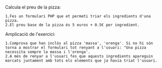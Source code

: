 Calcula el preu de la pizza:

    1.Fes un formulari PHP que et permeti triar els ingredients d'una pizza.
    2.El preu base de la pizza és 5 euros + 0.5€ per ingredient.

Amplicació de l'exercici:

    1.Comprova que han inclòs al pizza 'massa', 'orenga'. Si no hi són torna a mostrar el formulari tot renyant a l'usuari: "Una pizza necessita sempre la massa i l'orenga'.
    2.A més de renyar a l'usuari fes que aquests ingredients apareguin marcats juntament amb tots els elements que ja havia triat l'usuari.

